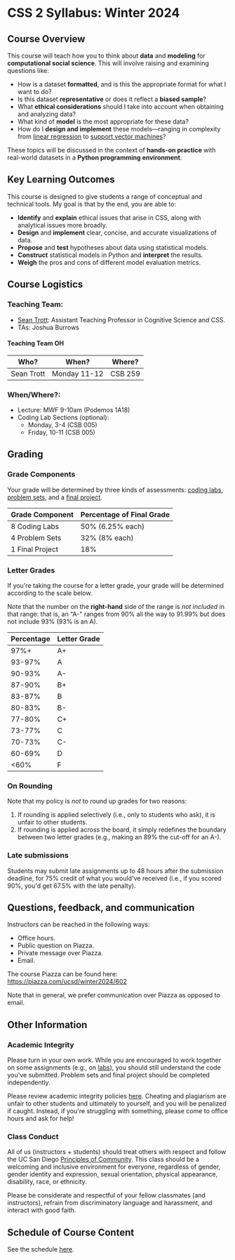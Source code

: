 # CSS 2 Syllabus: Winter 2024

## Course Overview

This course will teach how you to think about **data** and **modeling** for **computational social science**. This will involve raising and examining questions like:

- How is a dataset **formatted**, and is this the appropriate format for what I want to do? 
- Is this dataset **representative** or does it reflect a **biased sample**? 
- What **ethical considerations** should I take into account when obtaining and analyzing data? 
- What kind of **model** is the most appropriate for these data? 
- How do I **design and implement** these models––ranging in complexity from [linear regression](https://en.wikipedia.org/wiki/Linear_regression) to [support vector machines](https://en.wikipedia.org/wiki/Support_vector_machine)? 

These topics will be discussed in the context of **hands-on practice** with real-world datasets in a **Python programming environment**.

## Key Learning Outcomes

This course is designed to give students a range of conceptual and technical tools. My goal is that by the end, you are able to:

- **Identify** and **explain** ethical issues that arise in CSS, along with analytical issues more broadly.  
- **Design** and **implement** clear, concise, and accurate visualizations of data.  
- **Propose** and **test** hypotheses about data using statistical models.  
- **Construct** statistical models in Python and **interpret** the results. 
- **Weigh** the pros and cons of different model evaluation metrics.  


## Course Logistics

### Teaching Team:

- [Sean Trott](https://seantrott.github.io/): Assistant Teaching Professor in Cognitive Science and CSS.
- TAs: Joshua Burrows

#### Teaching Team OH

| Who? | When? | Where? |
| ---- | ----- | ------ |
| Sean Trott | Monday 11-12 | CSB 259 |


### When/Where?:

- Lecture: MWF 9-10am (Podemos 1A18)
- Coding Lab Sections (optional): 
   - Monday, 3-4 (CSB 005)
   - Friday, 10-11 (CSB 005)

## Grading

### Grade Components
Your grade will be determined by three kinds of assessments: [coding labs](../labs/overview.md), [problem sets](../problem_sets/overview.md), and a [final project](../project/overview.md).


| Grade Component | Percentage of Final Grade |
| --------------- | ------------------------- |
| 8 Coding Labs | 50% (6.25% each) |
| 4 Problem Sets | 32% (8% each) |
| 1 Final Project| 18% |


### Letter Grades

If you're taking the course for a letter grade, your grade will be determined according to the scale below. 

Note that the number on the **right-hand** side of the range is *not included* in that range: that is, an "A-" ranges from 90% all the way to 91.99% but does not include 93% (93% is an A).

 <span>Percentage</span>        | <span>Letter Grade</span>
----------------------|----------------
97%+  | A+
93-97%   | A
90-93%   | A-
87-90%   | B+
83-87%   | B
80-83%   | B-
77-80%   | C+
73-77%   | C
70-73%   | C-
60-69%   | D
<60%     | F



### On Rounding 

Note that my policy is *not* to round up grades for two reasons:

1. If rounding is applied selectively (i.e., only to students who ask), it is unfair to other students.  
2. If rounding is applied across the board, it simply redefines the boundary between two letter grades (e.g., making an 89% the cut-off for an A-).


### Late submissions

Students may submit late assignments up to 48 hours after the submission deadline, for 75% credit of what you would've received (i.e., if you scored 90%, you'd get 67.5% with the late penalty).


## Questions, feedback, and communication

Instructors can be reached in the following ways:

- Office hours.  
- Public question on Piazza.  
- Private message over Piazza.  
- Email. 

The course Piazza can be found here: https://piazza.com/ucsd/winter2024/602

Note that in general, we prefer communication over Piazza as opposed to email. 


## Other Information

### Academic Integrity

Please turn in your own work. While you are encouraged to work together on some assignments (e.g., on [labs](../labs/overview.md)), you should still understand the code you've submitted. Problem sets and final project should be completed independently.

Please review academic integrity policies [here](http://academicintegrity.ucsd.edu). Cheating and plagiarism are unfair to other students and ultimately to yourself, and you will be penalized if caught. Instead, if you're struggling with something, please come to office hours and ask for help! 

### Class Conduct

All of us (instructors + students) should treat others with respect and follow the UC San Diego [Principles of Community](https://ucsd.edu/about/principles.html). This class should be a welcoming and inclusive environment for everyone, regardless of gender, gender identity and expression, sexual orientation, physical appearance, disability, race, or ethnicity. 

Please be considerate and respectful of your fellow classmates (and instructors), refrain from discriminatory language and harassment, and interact with good faith. 


## Schedule of Course Content

See the schedule [here](schedule.md).
